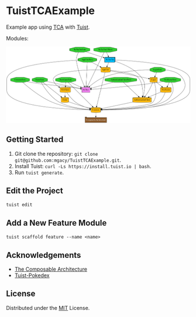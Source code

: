 # TuistTCAExample

Example app using [TCA](https://github.com/pointfreeco/swift-composable-architecture) with [Tuist](https://github.com/tuist/tuist).

Modules:

<p align="center">
    <img src="graph.png" width="800” max-width="100%" alt="Dependency Graph" />
</p>

## Getting Started

1. Git clone the repository: `git clone git@github.com:mgacy/TuistTCAExample.git`.
2. Install Tuist: `curl -Ls https://install.tuist.io | bash`.
3. Run `tuist generate`.

## Edit the Project

```
tuist edit
```

## Add a New Feature Module

```
tuist scaffold feature --name <name>
```

## Acknowledgements

- [The Composable Architecture](https://github.com/pointfreeco/swift-composable-architecture)
- [Tuist-Pokedex](https://github.com/ronanociosoig/tuist-pokedex)

## License

Distributed under the [MIT](https://choosealicense.com/licenses/mit/) License.
